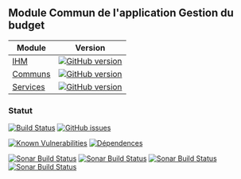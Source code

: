 ## Module Commun de l'application Gestion du budget

| Module | Version |
|----------|----------|
| [IHM](https://github.com/vzwingma/gestion-budget) |  [![GitHub version](https://badge.fury.io/gh/vzwingma%2Fgestion-budget.svg)](https://badge.fury.io/gh/vzwingma%2Fgestion-budget) |
| [Communs](https://github.com/vzwingma/gestion-budget-communs) | [![GitHub version](https://badge.fury.io/gh/vzwingma%2Fgestion-budget-communs.svg)](https://badge.fury.io/gh/vzwingma%2Fgestion-budget-communs) |
| [Services](https://github.com/vzwingma/gestion-budget-services) | [![GitHub version](https://badge.fury.io/gh/vzwingma%2Fgestion-budget-services.svg)](https://badge.fury.io/gh/vzwingma%2Fgestion-budget-services)

### Statut

[![Build Status](https://img.shields.io/travis/com/vzwingma/gestion-budget-communs.svg)](https://travis-ci.com/vzwingma/gestion-budget-communs/branches)
[![GitHub issues](https://img.shields.io/github/issues-raw/vzwingma/gestion-budget-communs.svg?style=flat-square)](https://github.com/vzwingma/gestion-budget-communs/issues)

[![Known Vulnerabilities](https://snyk.io/test/github/vzwingma/gestion-budget-communs/badge.svg)](https://snyk.io/test/github/vzwingma/gestion-budget-communs)
[![Dépendences](https://img.shields.io/librariesio/github/vzwingma/gestion-budget-communs.png)](https://libraries.io/github/vzwingma/gestion-budget-communs)

<a href="https://sonarcloud.io/dashboard?id=gestion-budget-communs"><img alt="Sonar Build Status" src="https://sonarcloud.io/api/project_badges/measure?project=gestion-budget-communs&metric=coverage" /></a>
<a href="https://sonarcloud.io/dashboard?id=gestion-budget-communs"><img alt="Sonar Build Status" src="https://sonarcloud.io/api/project_badges/measure?project=gestion-budget-communs&metric=sqale_rating" /></a>
<a href="https://sonarcloud.io/dashboard?id=gestion-budget-communs"><img alt="Sonar Build Status" src="https://sonarcloud.io/api/project_badges/measure?project=gestion-budget-communs&metric=reliability_rating" /></a>
<a href="https://sonarcloud.io/dashboard?id=gestion-budget-communs"><img alt="Sonar Build Status" src="https://sonarcloud.io/api/project_badges/measure?project=gestion-budget-communs&metric=security_rating" /></a>

